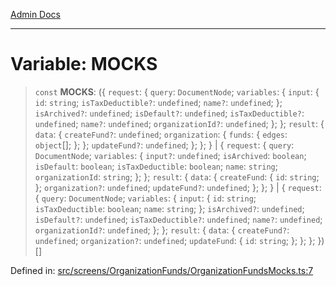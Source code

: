 [Admin Docs](/)

---

# Variable: MOCKS

> `const` **MOCKS**: (\{ `request`: \{ `query`: `DocumentNode`; `variables`: \{ `input`: \{ `id`: `string`; `isTaxDeductible?`: `undefined`; `name?`: `undefined`; \}; `isArchived?`: `undefined`; `isDefault?`: `undefined`; `isTaxDeductible?`: `undefined`; `name?`: `undefined`; `organizationId?`: `undefined`; \}; \}; `result`: \{ `data`: \{ `createFund?`: `undefined`; `organization`: \{ `funds`: \{ `edges`: `object`[]; \}; \}; `updateFund?`: `undefined`; \}; \}; \} \| \{ `request`: \{ `query`: `DocumentNode`; `variables`: \{ `input?`: `undefined`; `isArchived`: `boolean`; `isDefault`: `boolean`; `isTaxDeductible`: `boolean`; `name`: `string`; `organizationId`: `string`; \}; \}; `result`: \{ `data`: \{ `createFund`: \{ `id`: `string`; \}; `organization?`: `undefined`; `updateFund?`: `undefined`; \}; \}; \} \| \{ `request`: \{ `query`: `DocumentNode`; `variables`: \{ `input`: \{ `id`: `string`; `isTaxDeductible`: `boolean`; `name`: `string`; \}; `isArchived?`: `undefined`; `isDefault?`: `undefined`; `isTaxDeductible?`: `undefined`; `name?`: `undefined`; `organizationId?`: `undefined`; \}; \}; `result`: \{ `data`: \{ `createFund?`: `undefined`; `organization?`: `undefined`; `updateFund`: \{ `id`: `string`; \}; \}; \}; \})[]

Defined in: [src/screens/OrganizationFunds/OrganizationFundsMocks.ts:7](https://github.com/PalisadoesFoundation/talawa-admin/blob/main/src/screens/OrganizationFunds/OrganizationFundsMocks.ts#L7)
